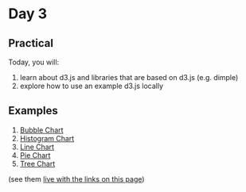 
# Day 3


## Practical

Today, you will:

1. learn about d3.js and libraries that are based on d3.js (e.g. dimple)
1. explore how to use an example d3.js locally

## Examples

1. [Bubble Chart](BubbleChart/index.html)
1. [Histogram Chart](HistogramChart/index.html)
1. [Line Chart](LineChart/index.html)
1. [Pie Chart](PieChart/index.html)
1. [Tree Chart](TreeChart/index.html)

(see them [live with the links on this page](https://egonw.github.io/pils/day3.html))
